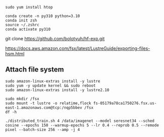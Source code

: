 ```
sudo yum install htop

conda create -n py310 python=3.10
conda init zsh
source ~/.zshrc
conda activate py310
```

git clone https://github.com/bolotyuh/hf-exp.git

https://docs.aws.amazon.com/fsx/latest/LustreGuide/exporting-files-hsm.html


## Attach file system
```
sudo amazon-linux-extras install -y lustre
sudo yum -y update kernel && sudo reboot
sudo amazon-linux-extras install -y lustre2.10

sudo mkdir /fsx
sudo mount -t lustre -o relatime,flock fs-05179a78ca1750276.fsx.us-east-1.amazonaws.com@tcp:/nqp5bbev /fsx
df -h
```

```
./distributed_train.sh 4 /data/imagenet --model seresnet34 --sched cosine --epochs 150 --warmup-epochs 5 --lr 0.4 --reprob 0.5 --remode pixel --batch-size 256 --amp -j 4

```